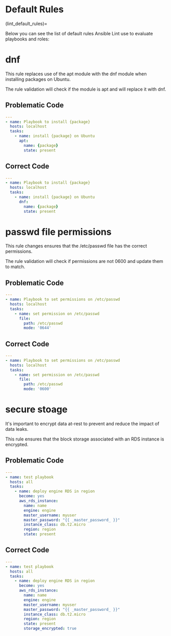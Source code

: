 
# Default Rules

(lint_default_rules)=

Below you can see the list of default rules Ansible Lint use to evaluate playbooks and roles:



# dnf

This rule replaces use of the apt module with the dnf module when installing packages on Ubuntu.

The rule validation will check if the module is apt and will replace it with dnf.


## Problematic Code

```yaml
---
- name: Playbook to install {package}
  hosts: localhost
  tasks:
    - name: install {package} on Ubuntu
      apt:
        name: {package}
        state: present
```

## Correct Code

```yaml
---
- name: Playbook to install {package}
  hosts: localhost
  tasks:
    - name: install {package} on Ubuntu
      dnf:
        name: {package}
        state: present
```

# passwd file permissions

This rule changes ensures that the /etc/passwd file has the correct permissions.

The rule validation will check if permissions are not 0600 and update them to match.


## Problematic Code

```yaml
---
- name: Playbook to set permissions on /etc/passwd
  hosts: localhost
  tasks:
    - name: set permission on /etc/passwd
      file:
        path: /etc/passwd
        mode: '0644'
```

## Correct Code

```yaml
---
- name: Playbook to set permissions on /etc/passwd
  hosts: localhost
  tasks:
    - name: set permission on /etc/passwd
      file:
        path: /etc/passwd
        mode: '0600'
```

# secure stoage

It's important to encrypt data at-rest to prevent and reduce the impact of data leaks.

This rule ensures that the block storage associated with an RDS instance is encrypted.

## Problematic Code

```yaml
---
- name: test playbook
  hosts: all
  tasks:
    - name: deploy engine RDS in region
      become: yes
      aws_rds_instance:
        name: name
        engine: engine
        master_username: myuser
        master_password: "{{ _master_password_ }}"
        instance_class: db.t2.micro
        region: region
        state: present
```

## Correct Code

```yaml
---
- name: test playbook
  hosts: all
  tasks:
    - name: deploy engine RDS in region
      become: yes
      aws_rds_instance:
        name: name
        engine: engine
        master_username: myuser
        master_password: "{{ _master_password_ }}"
        instance_class: db.t2.micro
        region: region
        state: present
        storage_encrypted: true
```
